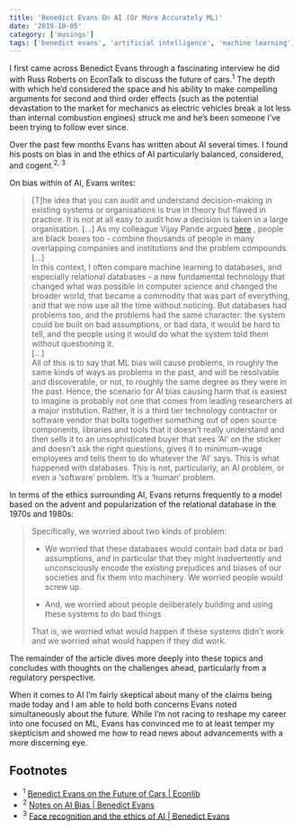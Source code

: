 ```yaml
---
title: 'Benedict Evans On AI (Or More Accurately ML)'
date: '2019-10-05'
category: ['musings']
tags: ['benedict evans', 'artificial intelligence', 'machine learning']
---
```


I first came across Benedict Evans through a fascinating interview he did with Russ Roberts on EconTalk to discuss the future of cars.<sup>1</sup> The depth with which he’d considered the space and his ability to make compelling arguments for second and third order effects (such as the potential devastation to the market for mechanics as electric vehicles break a lot less than internal combustion engines) struck me and he’s been someone I’ve been trying to follow ever since. 

Over the past few months Evans has written about AI several times. I found his posts on bias in and the ethics of AI particularly balanced, considered, and cogent.<sup>2, 3</sup>

On bias within of AI, Evans writes: 

> [T]he idea that you can audit and understand decision-making in existing systems or organisations is true in theory but flawed in practice. It is not at all easy to audit how a decision is taken in a large organisation. […] As my colleague Vijay Pande argued  [here](https://www.nytimes.com/2018/01/25/opinion/artificial-intelligence-black-box.html) , people are black boxes too - combine thousands of people in many overlapping companies and institutions and the problem compounds.  
> […]  
> In this context, I often compare machine learning to databases, and especially relational databases - a new fundamental technology that changed what was possible in computer science and changed the broader world, that became a commodity that was part of everything, and that we now use all the time without noticing. But databases had problems too, and the problems had the same character: the system could be built on bad assumptions, or bad data, it would be hard to tell, and the people using it would do what the system told them without questioning it.   
> […]   
> All of this is to say that ML bias will cause problems, in roughly the same kinds of ways as problems in the past, and will be resolvable and discoverable, or not, to roughly the same degree as they were in the past. Hence, the scenario for AI bias causing harm that is easiest to imagine is probably not one that comes from leading researchers at a major institution. Rather, it is a third tier technology contractor or software vendor that bolts together something out of open source components, libraries and tools that it doesn’t really understand and then sells it to an unsophisticated buyer that sees ‘AI’ on the sticker and doesn’t ask the right questions, gives it to minimum-wage employees and tells them to do whatever the ‘AI’ says. This is what happened with databases. This is not, particularly, an AI problem, or even a ‘software’ problem. It’s a ‘human’ problem.   

In terms of the ethics surrounding AI, Evans returns frequently to a model based on the advent and popularization of the relational database in the 1970s and 1980s: 
> Specifically, we worried about two kinds of problem:   
> * We worried that these databases would contain bad data or bad assumptions, and in particular that they might inadvertently and unconsciously encode the existing prejudices and biases of our societies and fix them into machinery. We worried people would screw up.  
>   
> * And, we worried about people deliberately building and using these systems to do bad things  
>   
> That is, we worried what would happen if these systems didn’t work and we worried what would happen if they did work.   

The remainder of the article dives more deeply into these topics and concludes with thoughts on the challenges ahead, particularly from a regulatory perspective. 

When it comes to AI I’m fairly skeptical about many of the claims being made today and I am able to hold both concerns Evans noted simultaneously about the future. While I’m not racing to reshape my career into one focused on ML, Evans has convinced me to at least temper my skepticism and showed me how to read news about advancements with a more discerning eye. 

## Footnotes
* <sup>1</sup> [Benedict Evans on the Future of Cars | Econlib](https://www.econtalk.org/benedict-evans-on-the-future-of-cars/)
* <sup>2</sup> [Notes on AI Bias | Benedict Evans](https://www.ben-evans.com/benedictevans/2019/4/15/notes-on-ai-bias)
* <sup>3</sup> [Face recognition and the ethics of AI | Benedict Evans](https://www.ben-evans.com/benedictevans/2019/9/6/face-recognition)

